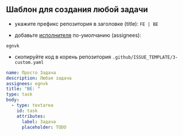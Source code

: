 ## Шаблон для создания любой задачи

- укажите префикс репозитория в заголовке (title): `FE | BE`
  
- добавьте [исполнителя](./team.md) по-умолчанию (assignees):
```
egnvk
```

- скопируйте код в корень репозитория `.github/ISSUE_TEMPLATE/3-custom.yaml`

```yml
name: Просто Задача
description: Любая задача
assignees: egnvk
title: "BE: "
type: task
body:
  - type: textarea
    id: task
    attributes:
      label: Задача
      placeholder: TODO
```
